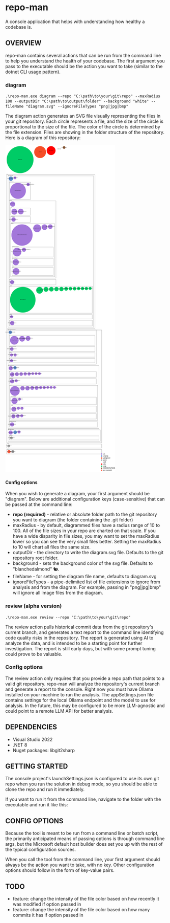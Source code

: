 # repo-man

A console application that helps with understanding how healthy a codebase is. 

## OVERVIEW
repo-man contains several actions that can be run from the command line to help you understand the health of your codebase.
The first argument you pass to the executable should be the action you want to take (similar to the dotnet CLI usage pattern).

### diagram
```
.\repo-man.exe diagram --repo "C:\path\to\your\git\repo" --maxRadius 100 --outputDir "C:\path\to\output\folder" --background "white" --fileName "diagram.svg" --ignoreFileTypes "png|jpg|bmp"
```
The diagram action generates an SVG file visually representing the files in your git repository. 
Each circle represents a file, and the size of the circle is proportional to the size of the file. 
The color of the circle is determined by the file extension. 
Files are showing in the folder structure of the repository. Here is a diagram of this repository: 

![Visualization of this repo](./diagram.svg)

#### Config options

When you wish to generate a diagram, your first argument should be "diagram".
Below are additional configuration keys (case-sensitive) that can be passed at the command line:

- **repo (required)** - relative or absolute folder path to the git repository you want to diagram (the folder containing the .git folder)
- maxRadius - by default, diagrammed files have a radius range of 10 to 100. All of the file sizes in your repo are charted on that scale. If you have a wide disparity in file sizes, you may want to set the maxRadius lower so you can see the very small files better. Setting the maxRadius to 10 will chart all files the same size.
- outputDir - the directory to write the diagram.svg file. Defaults to the git repository root folder.
- background - sets the background color of the svg file. Defaults to "blanchedalmond" 🐿️.
- fileName - for setting the diagram file name, defaults to diagram.svg
- ignoreFileTypes - a pipe-delimited list of file extensions to ignore from analysis and from the diagram. For example, passing in "png|jpg|bmp" will ignore all image files from the diagram.

### review (alpha version)
```
.\repo-man.exe review --repo "C:\path\to\your\git\repo"
```
The review action pulls historical commit data from the git repository's current branch, and generates a text report to the command line
identifying code quality risks in the repository. The report is generated using AI to analyze the data, and is intended to be a starting
point for further investigation. The report is still early days, but with some prompt tuning could prove to be valuable. 

### Config options

The review action only requires that you provide a repo path that points to a valid git repository.
repo-man will analyze the repository's current branch and generate a report to the console. 
Right now you must have Ollama installed on your machine to run the analysis. 
The appSettings.json file contains settings for the local Ollama endpoint and the model to use for analysis.
In the future, this may be configured to be more LLM-agnostic and could point to a remote LLM API for better analysis. 

## DEPENDENCIES

- Visual Studio 2022
- .NET 8
- Nuget packages: libgit2sharp

## GETTING STARTED

The console project's launchSettings.json is configured to use its own git repo when you run the solution in debug mode, 
so you should be able to clone the repo and run it immediately.

If you want to run it from the command line, navigate to the folder with the executable and run it like this: 

## CONFIG OPTIONS

Because the tool is meant to be run from a command line or batch script, 
the primarily anticipated means of passing options is through command line args, 
but the Microsoft default host builder does set you up with the rest of the typical configuration sources.

When you call the tool from the command line, your first argument should always be the action you want to take, with no key.
Other configuration options should follow in the form of key-value pairs.


## TODO

- feature: change the intensity of the file color based on how recently it was modified if option passed in
- feature: change the intensity of the file color based on how many commits it has if option passed in

